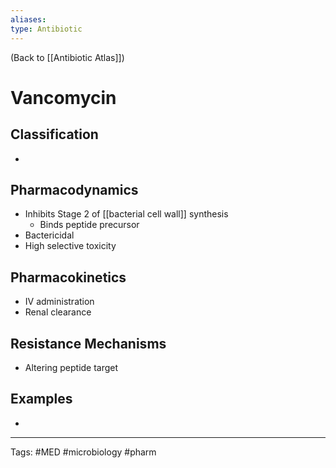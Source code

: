 ```yaml
---
aliases: 
type: Antibiotic
---
```


(Back to [[Antibiotic Atlas]])

# Vancomycin

## Classification
- 
## Pharmacodynamics
- Inhibits Stage 2 of [[bacterial cell wall]] synthesis
	- Binds peptide precursor
- Bactericidal
- High selective toxicity
## Pharmacokinetics
- IV administration
- Renal clearance
## Resistance Mechanisms
- Altering peptide target
## Examples
- 

---
Tags: #MED #microbiology #pharm 